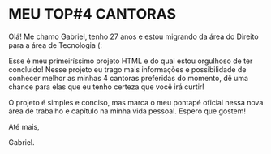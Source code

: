 # MEU TOP#4 CANTORAS

Olá! Me chamo Gabriel, tenho 27 anos e estou migrando da área do Direito para a área de Tecnologia (: 

Esse é meu primeiríssimo projeto HTML e do qual estou orgulhoso de ter concluído! Nesse projeto eu trago mais informações e possibilidade de conhecer melhor as minhas 4 cantoras preferidas do momento, dê uma chance para elas que eu tenho certeza que você irá curtir! 

O projeto é simples e conciso, mas marca o meu pontapé oficial nessa nova área de trabalho e capítulo na minha vida pessoal. Espero que gostem!

Até mais,

Gabriel.
